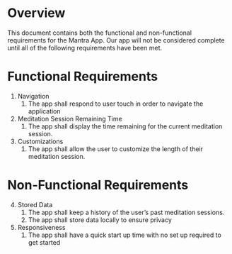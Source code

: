 # Overview
This document contains both the functional and non-functional requirements for the Mantra App. Our app will not be considered complete until all of the following requirements have been met. 

# Functional Requirements

1. Navigation
	1. The app shall respond to user touch in order to navigate the application
2. Meditation Session Remaining Time
	1. The app shall display the time remaining for the current meditation session. 
3. Customizations
	1. The app shall allow the user to customize the length of their meditation session.

# Non-Functional Requirements

4. Stored Data
	1. The app shall keep a history of the user’s past meditation sessions.
	2. The app shall store data locally to ensure privacy
5. Responsiveness
	1. The app shall have a quick start up time with no set up required to get started

